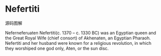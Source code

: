 # Nefertiti
源码图解

Neferneferuaten Nefertiti(c. 1370 – c. 1330 BC) was an Egyptian queen and the Great Royal Wife (chief consort) of Akhenaten, an Egyptian Pharaoh. Nefertiti and her husband were known for a religious revolution, in which they worshiped one god only, Aten, or the sun disc. 
